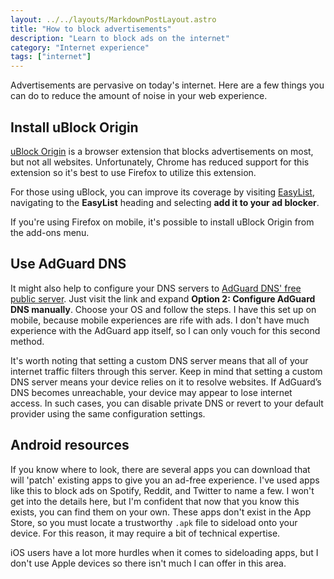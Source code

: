 ```yaml
---
layout: ../../layouts/MarkdownPostLayout.astro
title: "How to block advertisements"
description: "Learn to block ads on the internet"
category: "Internet experience"
tags: ["internet"]
---
```


Advertisements are pervasive on today's internet. Here are a few things you can do to reduce the amount of noise in your web experience.

## Install uBlock Origin

[uBlock Origin](https://ublockorigin.com/) is a browser extension that blocks advertisements on most, but not all websites. Unfortunately, Chrome has reduced support for this extension so it's best to use Firefox to utilize this extension.

For those using uBlock, you can improve its coverage by visiting [EasyList](https://easylist.to), navigating to the **EasyList** heading and selecting **add it to your ad blocker**.

If you're using Firefox on mobile, it's possible to install uBlock Origin from the add-ons menu.

## Use AdGuard DNS

It might also help to configure your DNS servers to [AdGuard DNS' free public server](https://adguard-dns.io/en/public-dns.html). Just visit the link and expand **Option 2: Configure AdGuard DNS manually**. Choose your OS and follow the steps. I have this set up on mobile, because mobile experiences are rife with ads. I don't have much experience with the AdGuard app itself, so I can only vouch for this second method.

It's worth noting that setting a custom DNS server means that all of your internet traffic filters through this server. Keep in mind that setting a custom DNS server means your device relies on it to resolve websites. If AdGuard’s DNS becomes unreachable, your device may appear to lose internet access. In such cases, you can disable private DNS or revert to your default provider using the same configuration settings.

## Android resources

If you know where to look, there are several apps you can download that will 'patch' existing apps to give you an ad-free experience. I've used apps like this to block ads on Spotify, Reddit, and Twitter to name a few. I won't get into the details here, but I'm confident that now that you know this exists, you can find them on your own. These apps don't exist in the App Store, so you must locate a trustworthy `.apk` file to sideload onto your device. For this reason, it may require a bit of technical expertise.

iOS users have a lot more hurdles when it comes to sideloading apps, but I don't use Apple devices so there isn't much I can offer in this area.
